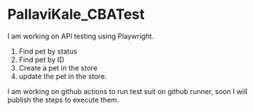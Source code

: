 # PallaviKale_CBATest

I am working on API testing using Playwright.

1. Find pet by status
2. Find pet by ID
3. Create a pet in the store
4. update the pet in the store.

I am working on github actions to run test suit on github runner, soon I will publish the steps to execute them.
